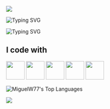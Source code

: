 <p>
  <img src="https://capsule-render.vercel.app/api?type=waving&color=cccccc&height=75&section=header"/>
</p>
<img src="https://readme-typing-svg.demolab.com?font=Fira+Code&size=20&pause=1000&color=CCCCCC&width=435&lines=Hello!;" alt="Typing SVG" />
<p>
  <img src="https://readme-typing-svg.demolab.com?font=Fira+Code&size=10&pause=1000&color=CCCCCC&width=435&lines=My+name+is+Miguel,+I+am+a+systems+developer+from+Brazil.;" alt="Typing SVG">
</p>
<h2 align="left">I code with</h2>
<p><img src="https://cdn.jsdelivr.net/gh/devicons/devicon@latest/icons/java/java-original.svg" width="50"/> <img src="https://cdn.jsdelivr.net/gh/devicons/devicon@latest/icons/javascript/javascript-plain.svg" width="50"/> 
<img src="https://cdn.jsdelivr.net/gh/devicons/devicon@latest/icons/html5/html5-plain.svg"width="50"/>
<img src="https://cdn.jsdelivr.net/gh/devicons/devicon@latest/icons/css3/css3-plain.svg"  width = "50"/>
<img src="https://cdn.jsdelivr.net/gh/devicons/devicon@latest/icons/cplusplus/cplusplus-original.svg" width = "50" />
</p>

![MiguelW77's Top Languages](https://github-readme-stats.vercel.app/api/top-langs/?username=MiguelW77&theme=prussian&show_icons=true&hide_border=true&layout=compact)
<p>
  <img src="https://capsule-render.vercel.app/api?type=waving&color=cccccc&height=75&section=footer"/>
</p>
